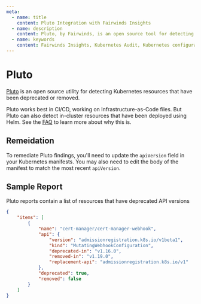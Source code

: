 ```yaml
---
meta:
  - name: title
    content: Pluto Integration with Fairwinds Insights
  - name: description
    content: Pluto, by Fairwinds, is an open source tool for detecting deprecated Kubernetes resources
  - name: keywords
    content: Fairwinds Insights, Kubernetes Audit, Kubernetes configuration validation, Pluto, open source, deprecation
---
```

# Pluto

[Pluto](https://github.com/FairwindsOps/pluto) is an open source utility for
detecting Kubernetes resources that have been deprecated or removed.

Pluto works best in CI/CD, working on Infrastructure-as-Code files. But Pluto can
also detect in-cluster resources that have been deployed using Helm. See the
[FAQ](https://github.com/FairwindsOps/pluto#frequently-asked-questions) to learn
more about why this is.

## Remeidation
To remediate Pluto findings, you'll need to update the `apiVersion` field in your
Kubernetes manifests. You may also need to edit the body of the manifest to match
the most recent `apiVersion`.

## Sample Report 
Pluto reports contain a list of resources that have deprecated API versions
```json
{
    "items": [
        {
            "name": "cert-manager/cert-manager-webhook",
            "api": {
                "version": "admissionregistration.k8s.io/v1beta1",
                "kind": "MutatingWebhookConfiguration",
                "deprecated-in": "v1.16.0",
                "removed-in": "v1.19.0",
                "replacement-api": "admissionregistration.k8s.io/v1"
            },
            "deprecated": true,
            "removed": false
        }
    ]
}